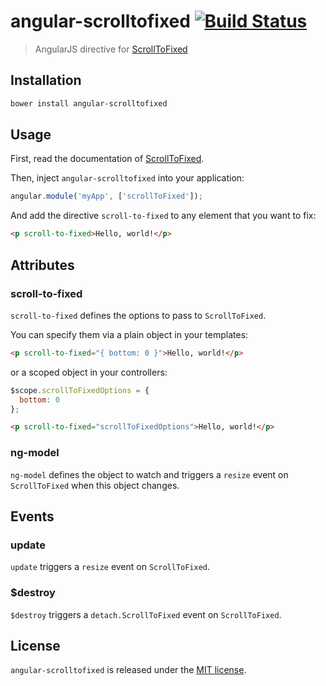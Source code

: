 # angular-scrolltofixed [![Build Status](https://travis-ci.org/xavierdutreilh/angular-scrolltofixed.svg)](https://travis-ci.org/xavierdutreilh/angular-scrolltofixed)

> AngularJS directive for [ScrollToFixed](https://github.com/bigspotteddog/ScrollToFixed)

## Installation

```bash
bower install angular-scrolltofixed
```

## Usage

First, read the documentation of [ScrollToFixed](https://github.com/bigspotteddog/ScrollToFixed).

Then, inject `angular-scrolltofixed` into your application:

```javascript
angular.module('myApp', ['scrollToFixed']);
```

And add the directive `scroll-to-fixed` to any element that you want to fix:

```html
<p scroll-to-fixed>Hello, world!</p>
```

## Attributes

### scroll-to-fixed

`scroll-to-fixed` defines the options to pass to `ScrollToFixed`.

You can specify them via a plain object in your templates:

```html
<p scroll-to-fixed="{ bottom: 0 }">Hello, world!</p>
```

or a scoped object in your controllers:

```javascript
$scope.scrollToFixedOptions = {
  bottom: 0
};
```

```html
<p scroll-to-fixed="scrollToFixedOptions">Hello, world!</p>
 ```

### ng-model

`ng-model` defines the object to watch and triggers a `resize` event on `ScrollToFixed` when this object changes.

## Events

### update

`update` triggers a `resize` event on `ScrollToFixed`.

### $destroy

`$destroy` triggers a `detach.ScrollToFixed` event on `ScrollToFixed`.

## License

`angular-scrolltofixed` is released under the [MIT license](http://en.wikipedia.org/wiki/MIT_License).
